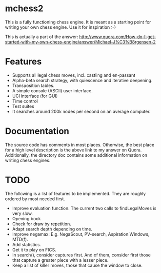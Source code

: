 mchess2
=======

This is a fully functioning chess engine.
It is meant as a starting point for writing your own chess engine. Use it for
inspiration :-)

This is actually a part of the answer:
http://www.quora.com/How-do-I-get-started-with-my-own-chess-engine/answer/Michael-J%C3%B8rgensen-2


Features
========

- Supports all legal chess moves, incl. castling and en-passant
- Alpha-beta search strategy, with quiescence and iterative deepening.
- Transposition tables.
- A simple console (ASCII) user interface.
- UCI interface (for GUI)
- Time control
- Test suites
- It searches around 200k nodes per second on an average computer.


Documentation
=============

The source code has comments in most places.  Otherwise, the best place for a high level description is the
above link to my answer on Quora.
Additionally, the directory doc contains some additional information on writing chess engines.


TODO
====

The following is a list of features to be implemented.
They are roughly ordered by most needed first.

- Improve evaluation function. The current two calls to findLegalMoves is very slow.
- Opening book
- Check for draw by repetition.
- Adapt search depth depending on time.
- Improve negamax: E.g. NegaScout, PV-search, Aspiration Windows, MTD(f).
- Add statistics.
- Get it to play on FICS.
- In search(), consider captures first. And of them, consider first those that capture a greater piece with a lesser piece.
- Keep a list of killer moves, those that cause the window to close.


